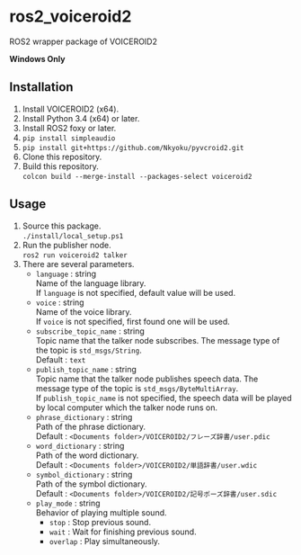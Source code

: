 # ros2_voiceroid2
ROS2 wrapper package of VOICEROID2

__Windows Only__

## Installation
1. Install VOICEROID2 (x64).
1. Install Python 3.4 (x64) or later.
1. Install ROS2 foxy or later.
1. `pip install simpleaudio`
1. `pip install git+https://github.com/Nkyoku/pyvcroid2.git`
1. Clone this repository.
1. Build this repository.  
`colcon build --merge-install --packages-select voiceroid2`

## Usage
1. Source this package.  
   `./install/local_setup.ps1`
1. Run the publisher node.  
   `ros2 run voiceroid2 talker`
1. There are several parameters.
   - `language` : string  
     Name of the language library.  
     If `language` is not specified, default value will be used.
   - `voice` : string  
     Name of the voice library.  
     If `voice` is not specified, first found one will be used.
   - `subscribe_topic_name` : string  
     Topic name that the talker node subscribes.
     The message type of the topic is `std_msgs/String`.  
     Default : `text`
   - `publish_topic_name` : string  
     Topic name that the talker node publishes speech data.
     The message type of the topic is `std_msgs/ByteMultiArray`.  
     If `publish_topic_name` is not specified, the speech data will be played by local computer which the talker node runs on.
   - `phrase_dictionary` : string  
     Path of the phrase dictionary.  
     Default : `<Documents folder>/VOICEROID2/フレーズ辞書/user.pdic`
   - `word_dictionary` : string  
     Path of the word dictionary.  
     Default : `<Documents folder>/VOICEROID2/単語辞書/user.wdic`
   - `symbol_dictionary` : string  
     Path of the symbol dictionary.  
     Default : `<Documents folder>/VOICEROID2/記号ポーズ辞書/user.sdic`
   - `play_mode` : string  
     Behavior of playing multiple sound.  
     - `stop` : Stop previous sound.
     - `wait` : Wait for finishing previous sound.
     - `overlap` : Play simultaneously.
